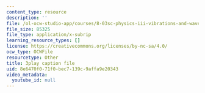 ```yaml
---
content_type: resource
description: ''
file: /ol-ocw-studio-app/courses/8-03sc-physics-iii-vibrations-and-waves-fall-2016/8e6470f071f0bec7139c9affa9e20343_FCFpaKcpuXQ.srt
file_size: 85325
file_type: application/x-subrip
learning_resource_types: []
license: https://creativecommons.org/licenses/by-nc-sa/4.0/
ocw_type: OCWFile
resourcetype: Other
title: 3play caption file
uid: 8e6470f0-71f0-bec7-139c-9affa9e20343
video_metadata:
  youtube_id: null
---
```

